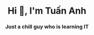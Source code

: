 
<h1 align="center">Hi 👋, I'm Tuấn Anh</h1>
<h3 align="center">Just a chill guy who is learning IT</h3>



<!--
**tuananhavp/tuananhavp** is a ✨ _special_ ✨ repository because its `README.md` (this file) appears on your GitHub profile.

Here are some ideas to get you started:

- 🔭 I’m currently working on ...
- 🌱 I’m currently learning ...
- 👯 I’m looking to collaborate on ...
- 🤔 I’m looking for help with ...
- 💬 Ask me about ...
- 📫 How to reach me: ...
- 😄 Pronouns: ...
- ⚡ Fun fact: ...
-->
